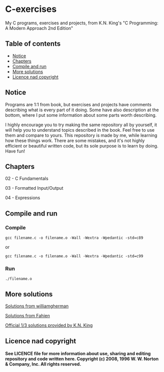 # C-exercises
My C programs, exercises and projects, from K.N. King's "C Programming: A Modern Approach 2nd Edition"

## Table of contents
* [Notice](#notice)
* [Chapters](#chapters)
* [Compile and run](compile-and-run)
* [More solutions](more-solutions)
* [Licence nad copyright](licence-nad-copyright)

## Notice
Programs are 1:1 from book, but exercises and projects have comments describing what is every part of it doing. Some have also description at the bottom, where I put some information about some parts worth describing.

I highly encourage you to try making the same repository all by yourself, it will help you to understand topics described in the book. Feel free to use them and compare to yours. This repository is made by me, while learning how these things work. There are some mistakes, and it's not highly efficient or beautiful written code, but its sole purpose is to learn by doing. Have fun!

## Chapters
02 - C Fundamentals

03 - Formatted Input/Output

04 - Expressions

## Compile and run

### Compile
```
gcc filename.c -o filename.o -Wall -Wextra -Wpedantic -std=c89
```
or
```
gcc filename.c -o filename.o -Wall -Wextra -Wpedantic -std=c99
```
### Run
```
./filename.o
```
## More solutions

[Solutions from williamgherman](https://github.com/williamgherman/c-solutions)

[Solutions from Fahien](https://github.com/Fahien/exc)

[Official 1/3 solutions provided by K.N. King](http://knking.com/books/c2/answers/index.html)

## Licence nad copyright
#### See LICENCE file for more information about use, sharing and editing repository and code written here. Copyright (c) 2008, 1996 W. W. Norton & Company, Inc. All rights reserved.
